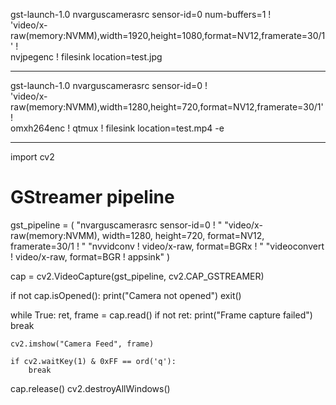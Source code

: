 gst-launch-1.0 nvarguscamerasrc sensor-id=0 num-buffers=1 ! \
'video/x-raw(memory:NVMM),width=1920,height=1080,format=NV12,framerate=30/1' ! \
nvjpegenc ! filesink location=test.jpg


______
gst-launch-1.0 nvarguscamerasrc sensor-id=0 ! \
'video/x-raw(memory:NVMM),width=1280,height=720,format=NV12,framerate=30/1' ! \
omxh264enc ! qtmux ! filesink location=test.mp4 -e
_________

import cv2

# GStreamer pipeline
gst_pipeline = (
    "nvarguscamerasrc sensor-id=0 ! "
    "video/x-raw(memory:NVMM), width=1280, height=720, format=NV12, framerate=30/1 ! "
    "nvvidconv ! video/x-raw, format=BGRx ! "
    "videoconvert ! video/x-raw, format=BGR ! appsink"
)

cap = cv2.VideoCapture(gst_pipeline, cv2.CAP_GSTREAMER)

if not cap.isOpened():
    print("Camera not opened")
    exit()

while True:
    ret, frame = cap.read()
    if not ret:
        print("Frame capture failed")
        break

    cv2.imshow("Camera Feed", frame)
    
    if cv2.waitKey(1) & 0xFF == ord('q'):
        break

cap.release()
cv2.destroyAllWindows()



